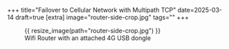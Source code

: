 +++
title="Failover to Cellular Network with Multipath TCP"
date=2025-03-14
draft=true
[extra]
image="router-side-crop.jpg"
tags=""
+++

<figure>
{{ resize_image(path="router-side-crop.jpg") }}
<figcaption>Wifi Router with an attached 4G USB dongle</figcaption>
</figure>

<!-- more -->

[1]: https://zaage.it/tutorials/flashing-huawei-e3372h-4g-lte-from-hilink-to-modem-mode/
[2]: https://www.mptcp.dev/
[3]: https://www.mptcp.dev/pm.html
[4]: https://github.com/balong-toolkit/docs/blob/master/README.md
[5]: https://github.com/forth32/balongflash
[6]: https://github.com/forth32/balong-usbdload
[7]: https://routerunlock.com/boot-pin-of-different-huawei-hi-silicon-modem-and-router/

